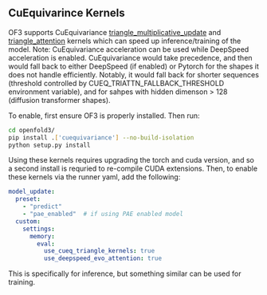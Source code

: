 ## CuEquivarince Kernels 

OF3 supports CuEquivariance [triangle_multiplicative_update](https://docs.nvidia.com/cuda/cuequivariance/api/generated/cuequivariance_torch.triangle_multiplicative_update.html) and [triangle_attention](https://docs.nvidia.com/cuda/cuequivariance/api/generated/cuequivariance_torch.triangle_attention.html) kernels which can speed up inference/training of the model.
Note: CuEquivariance acceleration can be used while DeepSpeed acceleration is enabled. 
      CuEquivariance would take precedence, and then would fall back to either DeepSpeed (if enabled) or Pytorch for the shapes it does not handle efficiently.
      Notably, it would fall back for shorter sequences (threshold controlled by CUEQ_TRIATTN_FALLBACK_THRESHOLD environment variable), and for sahpes with hidden dimenson > 128 (diffusion transformer shapes).

To enable, first ensure OF3 is properly installed. Then run:

```bash
cd openfold3/
pip install .['cuequivariance'] --no-build-isolation
python setup.py install 
```

Using these kernels requires upgrading the torch and cuda version, and so a second install is requried to re-compile CUDA extensions. Then, to enable these kernels via the runner yaml, add the following:

```yaml
model_update:
  preset: 
    - "predict"
    - "pae_enabled"  # if using PAE enabled model
  custom:
    settings:
      memory:
        eval:
          use_cueq_triangle_kernels: true
          use_deepspeed_evo_attention: true
```

This is specifically for inference, but something similar can be used for training. 